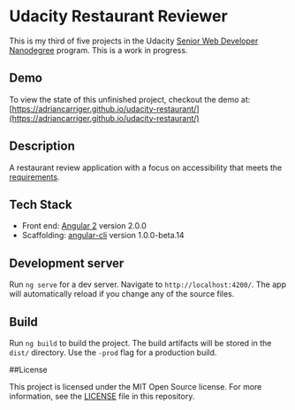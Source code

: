 # Udacity Restaurant Reviewer

This is my third of five projects in the Udacity [Senior Web Developer Nanodegree](https://www.udacity.com/course/senior-web-developer-nanodegree--nd802) program. This is a work in progress.

## Demo

To view the state of this unfinished project, checkout the demo at: [https://adriancarriger.github.io/udacity-restaurant/](https://adriancarriger.github.io/udacity-restaurant/)

## Description

A restaurant review application with a focus on accessibility that meets the [requirements](REQUIREMENTS.md).

## Tech Stack

* Front end: [Angular 2](https://github.com/angular/angular) version 2.0.0
* Scaffolding: [angular-cli](https://github.com/angular/angular-cli) version 1.0.0-beta.14

## Development server

Run `ng serve` for a dev server. Navigate to `http://localhost:4200/`. The app will automatically reload if you change any of the source files.

## Build

Run `ng build` to build the project. The build artifacts will be stored in the `dist/` directory. Use the `-prod` flag for a production build.

##License

This project is licensed under the MIT Open Source license. For more information, see the [LICENSE](LICENSE) file in this repository.